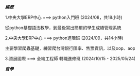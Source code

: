 ***經歷***

 1.中央大學ERP中心 ===> python入門班 (2024/08，共18小時)
 
 從python基礎語法教學，到最後寫出簡單的學生成績管理系統
 
 2.中央大學ERP中心 ===> python進階班 (2024/09，共14小時)
 
 主要學習爬蟲基礎，練習爬台灣銀行匯率、售票資訊，以及oop、aop

 3.資展國際 ===> 全端工程師 轉職進修班 (2024/10/15 - 2025/05/24)

 ***自學***
 
